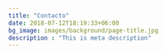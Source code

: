 ```yaml
---
title: "Contacto"
date: 2018-07-12T18:19:33+06:00
bg_image: images/background/page-title.jpg
description : "This is meta description"
---
```

